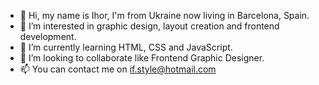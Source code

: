 - 👋 Hi, my name is Ihor, I'm from Ukraine now living in Barcelona, Spain.
- 👀 I’m interested in graphic design, layout creation and frontend development.
- 🌱 I’m currently learning HTML, CSS and JavaScript.
- 💞️ I’m looking to collaborate like Frontend Graphic Designer.
- 📫 You can contact me on if.style@hotmail.com

